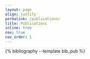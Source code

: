 ```yaml
---
layout: page
align: justify
permalink: /publications/
title: Publications
inline: true
nav: true
nav_order: 1
---
```


<!-- _pages/publications.md -->
<div class="publications">

{% bibliography --template bib_pub %}

</div>
